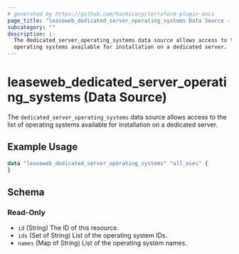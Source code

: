 ```yaml
---
# generated by https://github.com/hashicorp/terraform-plugin-docs
page_title: "leaseweb_dedicated_server_operating_systems Data Source - terraform-provider-leaseweb"
subcategory: ""
description: |-
  The dedicated_server_operating_systems data source allows access to the list of
  operating systems available for installation on a dedicated server.
---
```


# leaseweb_dedicated_server_operating_systems (Data Source)

The `dedicated_server_operating_systems` data source allows access to the list of
operating systems available for installation on a dedicated server.

## Example Usage

```terraform
data "leaseweb_dedicated_server_operating_systems" "all_oses" {
}
```

<!-- schema generated by tfplugindocs -->
## Schema

### Read-Only

- `id` (String) The ID of this resource.
- `ids` (Set of String) List of the operating system IDs.
- `names` (Map of String) List of the operating system names.


